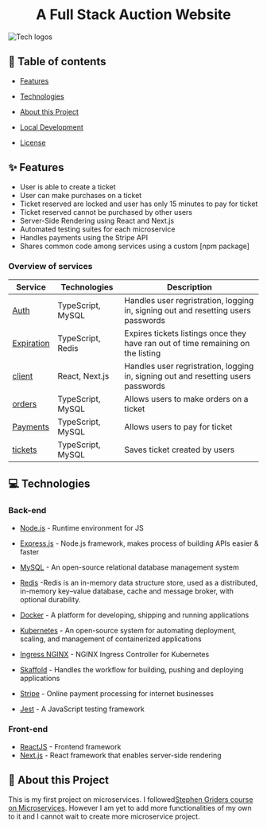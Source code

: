 <h1 align="center">A Full Stack Auction Website</h1>

![Tech logos](https://i.ibb.co/f4Qc3Fj/tech-info-auction-website.png)

## 📝 Table of contents

- [Features](#-features)

- [Technologies](#-technologies)
- [About this Project](#-about-this-project)
- [Local Development](#-local-development)
- [License](#-license)

## ✨ Features

- User is able to create a ticket
- User can make purchases on a ticket
- Ticket reserved are locked and user has only 15 minutes to pay for ticket
- Ticket reserved cannot be purchased by other users
- Server-Side Rendering using React and Next.js
- Automated testing suites for each microservice
- Handles payments using the Stripe API
- Shares common code among services using a custom [npm package]



### Overview of services

| Service                             | Technologies               | Description             |
| ----------------------------------- | -------------------------- | ----------------------- |
| [Auth](./services/auth)         | TypeScript, MySQL          | Handles user regristration, logging in, signing out and resetting users passwords  |
| [Expiration](./expiration)        |  TypeScript, Redis           | Expires tickets listings once they have ran out of time remaining on the listing    |
|   [client](./client)      |  React, Next.js               | Handles user regristration, logging in, signing out and resetting users passwords |
|  [orders](./orders)    | TypeScript, MySQL          |  Allows users to make orders on a ticket   |
| [Payments](./payment) | TypeScript, MySQL  | Allows users to pay for ticket|
|[tickets](./tickets)  | TypeScript, MySQL          |  Saves ticket created by users |






## 💻 Technologies

### Back-end
- [Node.js](https://nodejs.org/en/) - Runtime environment for JS
- [Express.js](https://expressjs.com/) - Node.js framework, makes process of building APIs easier & faster
- [MySQL](https://www.mysql.com/) -  An open-source relational database management system
- [Redis](https://redis.io/) -Redis is an in-memory data structure store, used as a distributed, in-memory key–value database, cache and message broker, with optional durability.

- [Docker](https://www.docker.com/) - A platform for developing, shipping and running applications
- [Kubernetes](https://kubernetes.io/) -  An open-source system for automating deployment, scaling, and management of containerized applications
- [Ingress NGINX](https://kubernetes.github.io/ingress-nginx/) - NGINX Ingress Controller for Kubernetes
- [Skaffold](https://skaffold.dev/) - Handles the workflow for building, pushing and deploying applications
- [Stripe](https://stripe.com/) - Online payment processing for internet businesses
- [Jest](https://jestjs.io/) - A JavaScript testing framework

### Front-end
- [ReactJS](https://reactjs.org/) - Frontend framework
- [Next.js](https://nextjs.org/) - React framework that enables server-side rendering


## 📙 About this Project

This is my first project on microservices. I followed[Stephen Griders course on Microservices](https://www.udemy.com/course/microservices-with-node-js-and-react/).
However I am yet to add more functionalities of my own to it and I cannot wait to create more microservice project.








